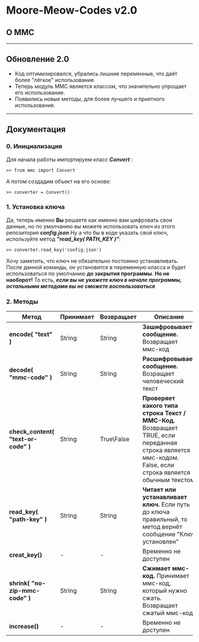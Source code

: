 # Moore-Meow-Codes v2.0

## О ММС

---
## Обновление 2.0
- Код оптимизировался, убрались лишние переменные, что даёт более "лёгкое" использование.
- Теперь модуль ММС является классом, что значительно упрощает его использование.
- Появились новые методы, для более лучшего и приятного использования.

---
## Документация
### 0. Инициализация
Для начала работы импортируем класс ***Convert*** :
```
>> from mmc import Convert
```
А потом создадим объект на его основе:
```
>> converter = Convert()
```
### 1. Установка ключа
Да, теперь именно **Вы** решаете как именно вам шифровать свои данные, но по умолчанию вы можете использовать ключ из этого репозитория ***config.json***
Ну а что бы в коде указать свой ключ, используйте метод ***"read_key( PATH_KEY )"***:
```
>> converter.read_key('config.json')
```
Хочу заметить, что ключ не обязательно постоянно устанавливать. После данной команды, он установится в переменную класса и будет использоваться по умолчанию **до закрытия программы**.
**Но не наоборот!** То есть, ***если вы не укажете ключ в начале программы, остальными методами вы не сможете воспользоваться***
### 2. Методы
|Метод|Принимает|Возвращает|Описание|
|--|--|--|--|
| **encode( "text" )** | String | String | **Зашифровывает сообщение.** Возвращает ммс-код |
| **decode( "mmc-code" )** | String | String | **Расшифровывает сообщение.** Возращает человеческий текст |
| **check_content( "text-or-code" )** | String | True\False | **Проверяет какого типа строка Текст / ММС-Код.** Возвращает TRUE, если переданная строка является ммс-кодом. False, если строка является обычным текстом |
| **read_key( "path-key" )** | String | String | **Читает или устанавливает ключ.** Если путь до ключа правильный, то метод вернёт сообщение "Ключ установлен" |
| **creat_key()** | - | - | Временно не доступен |
| **shrink( "no-zip-mmc-code" )** | String | String | **Сжимает ммс-код.** Принимает ммс-код, который нужно сжать. Возвращает сжатый ммс-код |
| **increase()** | - | - | Временно не доступен |



